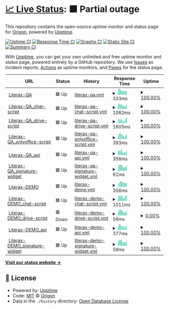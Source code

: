 # [📈 Live Status](https://origon-cloud.github.io/literax-status): <!--live status--> **🟧 Partial outage**

This repository contains the open-source uptime monitor and status page for [Origon](https://origon-cloud.github.io/literax-status), powered by [Upptime](https://github.com/upptime/upptime).

[![Uptime CI](https://github.com/origon-cloud/literax-status/workflows/Uptime%20CI/badge.svg)](https://github.com/origon-cloud/literax-status/actions?query=workflow%3A%22Uptime+CI%22)
[![Response Time CI](https://github.com/origon-cloud/literax-status/workflows/Response%20Time%20CI/badge.svg)](https://github.com/origon-cloud/literax-status/actions?query=workflow%3A%22Response+Time+CI%22)
[![Graphs CI](https://github.com/origon-cloud/literax-status/workflows/Graphs%20CI/badge.svg)](https://github.com/origon-cloud/literax-status/actions?query=workflow%3A%22Graphs+CI%22)
[![Static Site CI](https://github.com/origon-cloud/literax-status/workflows/Static%20Site%20CI/badge.svg)](https://github.com/origon-cloud/literax-status/actions?query=workflow%3A%22Static+Site+CI%22)
[![Summary CI](https://github.com/origon-cloud/literax-status/workflows/Summary%20CI/badge.svg)](https://github.com/origon-cloud/literax-status/actions?query=workflow%3A%22Summary+CI%22)

With [Upptime](https://upptime.js.org), you can get your own unlimited and free uptime monitor and status page, powered entirely by a GitHub repository. We use [Issues](https://github.com/origon-cloud/literax-status/issues) as incident reports, [Actions](https://github.com/origon-cloud/literax-status/actions) as uptime monitors, and [Pages](https://origon-cloud.github.io/literax-status) for the status page.

<!--start: status pages-->
<!-- This summary is generated by Upptime (https://github.com/upptime/upptime) -->
<!-- Do not edit this manually, your changes will be overwritten -->
<!-- prettier-ignore -->
| URL | Status | History | Response Time | Uptime |
| --- | ------ | ------- | ------------- | ------ |
| <img alt="" src="https://icons.duckduckgo.com/ip3/literaxqa.origon.cloud.ico" height="13"> [Literax-QA](https://literaxqa.origon.cloud/) | 🟩 Up | [literax-qa.yml](https://github.com/origon-cloud/literax-status/commits/HEAD/history/literax-qa.yml) | <details><summary><img alt="Response time graph" src="./graphs/literax-qa/response-time-week.png" height="20"> 333ms</summary><br><a href="https://origon-cloud.github.io/literax-status/history/literax-qa"><img alt="Response time 809" src="https://img.shields.io/endpoint?url=https%3A%2F%2Fraw.githubusercontent.com%2Forigon-cloud%2Fliterax-status%2FHEAD%2Fapi%2Fliterax-qa%2Fresponse-time.json"></a><br><a href="https://origon-cloud.github.io/literax-status/history/literax-qa"><img alt="24-hour response time 362" src="https://img.shields.io/endpoint?url=https%3A%2F%2Fraw.githubusercontent.com%2Forigon-cloud%2Fliterax-status%2FHEAD%2Fapi%2Fliterax-qa%2Fresponse-time-day.json"></a><br><a href="https://origon-cloud.github.io/literax-status/history/literax-qa"><img alt="7-day response time 333" src="https://img.shields.io/endpoint?url=https%3A%2F%2Fraw.githubusercontent.com%2Forigon-cloud%2Fliterax-status%2FHEAD%2Fapi%2Fliterax-qa%2Fresponse-time-week.json"></a><br><a href="https://origon-cloud.github.io/literax-status/history/literax-qa"><img alt="30-day response time 447" src="https://img.shields.io/endpoint?url=https%3A%2F%2Fraw.githubusercontent.com%2Forigon-cloud%2Fliterax-status%2FHEAD%2Fapi%2Fliterax-qa%2Fresponse-time-month.json"></a><br><a href="https://origon-cloud.github.io/literax-status/history/literax-qa"><img alt="1-year response time 809" src="https://img.shields.io/endpoint?url=https%3A%2F%2Fraw.githubusercontent.com%2Forigon-cloud%2Fliterax-status%2FHEAD%2Fapi%2Fliterax-qa%2Fresponse-time-year.json"></a></details> | <details><summary><a href="https://origon-cloud.github.io/literax-status/history/literax-qa">100.00%</a></summary><a href="https://origon-cloud.github.io/literax-status/history/literax-qa"><img alt="All-time uptime 99.69%" src="https://img.shields.io/endpoint?url=https%3A%2F%2Fraw.githubusercontent.com%2Forigon-cloud%2Fliterax-status%2FHEAD%2Fapi%2Fliterax-qa%2Fuptime.json"></a><br><a href="https://origon-cloud.github.io/literax-status/history/literax-qa"><img alt="24-hour uptime 100.00%" src="https://img.shields.io/endpoint?url=https%3A%2F%2Fraw.githubusercontent.com%2Forigon-cloud%2Fliterax-status%2FHEAD%2Fapi%2Fliterax-qa%2Fuptime-day.json"></a><br><a href="https://origon-cloud.github.io/literax-status/history/literax-qa"><img alt="7-day uptime 100.00%" src="https://img.shields.io/endpoint?url=https%3A%2F%2Fraw.githubusercontent.com%2Forigon-cloud%2Fliterax-status%2FHEAD%2Fapi%2Fliterax-qa%2Fuptime-week.json"></a><br><a href="https://origon-cloud.github.io/literax-status/history/literax-qa"><img alt="30-day uptime 99.91%" src="https://img.shields.io/endpoint?url=https%3A%2F%2Fraw.githubusercontent.com%2Forigon-cloud%2Fliterax-status%2FHEAD%2Fapi%2Fliterax-qa%2Fuptime-month.json"></a><br><a href="https://origon-cloud.github.io/literax-status/history/literax-qa"><img alt="1-year uptime 99.69%" src="https://img.shields.io/endpoint?url=https%3A%2F%2Fraw.githubusercontent.com%2Forigon-cloud%2Fliterax-status%2FHEAD%2Fapi%2Fliterax-qa%2Fuptime-year.json"></a></details>
| <img alt="" src="https://icons.duckduckgo.com/ip3/front.literaxqa.origon.app.ico" height="13"> [Literax-QA_chat-script](https://front.literaxqa.origon.app/chat_element/lit-chat.min.js) | 🟩 Up | [literax-qa-chat-script.yml](https://github.com/origon-cloud/literax-status/commits/HEAD/history/literax-qa-chat-script.yml) | <details><summary><img alt="Response time graph" src="./graphs/literax-qa-chat-script/response-time-week.png" height="20"> 1082ms</summary><br><a href="https://origon-cloud.github.io/literax-status/history/literax-qa-chat-script"><img alt="Response time 1725" src="https://img.shields.io/endpoint?url=https%3A%2F%2Fraw.githubusercontent.com%2Forigon-cloud%2Fliterax-status%2FHEAD%2Fapi%2Fliterax-qa-chat-script%2Fresponse-time.json"></a><br><a href="https://origon-cloud.github.io/literax-status/history/literax-qa-chat-script"><img alt="24-hour response time 977" src="https://img.shields.io/endpoint?url=https%3A%2F%2Fraw.githubusercontent.com%2Forigon-cloud%2Fliterax-status%2FHEAD%2Fapi%2Fliterax-qa-chat-script%2Fresponse-time-day.json"></a><br><a href="https://origon-cloud.github.io/literax-status/history/literax-qa-chat-script"><img alt="7-day response time 1082" src="https://img.shields.io/endpoint?url=https%3A%2F%2Fraw.githubusercontent.com%2Forigon-cloud%2Fliterax-status%2FHEAD%2Fapi%2Fliterax-qa-chat-script%2Fresponse-time-week.json"></a><br><a href="https://origon-cloud.github.io/literax-status/history/literax-qa-chat-script"><img alt="30-day response time 1406" src="https://img.shields.io/endpoint?url=https%3A%2F%2Fraw.githubusercontent.com%2Forigon-cloud%2Fliterax-status%2FHEAD%2Fapi%2Fliterax-qa-chat-script%2Fresponse-time-month.json"></a><br><a href="https://origon-cloud.github.io/literax-status/history/literax-qa-chat-script"><img alt="1-year response time 1725" src="https://img.shields.io/endpoint?url=https%3A%2F%2Fraw.githubusercontent.com%2Forigon-cloud%2Fliterax-status%2FHEAD%2Fapi%2Fliterax-qa-chat-script%2Fresponse-time-year.json"></a></details> | <details><summary><a href="https://origon-cloud.github.io/literax-status/history/literax-qa-chat-script">100.00%</a></summary><a href="https://origon-cloud.github.io/literax-status/history/literax-qa-chat-script"><img alt="All-time uptime 99.71%" src="https://img.shields.io/endpoint?url=https%3A%2F%2Fraw.githubusercontent.com%2Forigon-cloud%2Fliterax-status%2FHEAD%2Fapi%2Fliterax-qa-chat-script%2Fuptime.json"></a><br><a href="https://origon-cloud.github.io/literax-status/history/literax-qa-chat-script"><img alt="24-hour uptime 100.00%" src="https://img.shields.io/endpoint?url=https%3A%2F%2Fraw.githubusercontent.com%2Forigon-cloud%2Fliterax-status%2FHEAD%2Fapi%2Fliterax-qa-chat-script%2Fuptime-day.json"></a><br><a href="https://origon-cloud.github.io/literax-status/history/literax-qa-chat-script"><img alt="7-day uptime 100.00%" src="https://img.shields.io/endpoint?url=https%3A%2F%2Fraw.githubusercontent.com%2Forigon-cloud%2Fliterax-status%2FHEAD%2Fapi%2Fliterax-qa-chat-script%2Fuptime-week.json"></a><br><a href="https://origon-cloud.github.io/literax-status/history/literax-qa-chat-script"><img alt="30-day uptime 99.94%" src="https://img.shields.io/endpoint?url=https%3A%2F%2Fraw.githubusercontent.com%2Forigon-cloud%2Fliterax-status%2FHEAD%2Fapi%2Fliterax-qa-chat-script%2Fuptime-month.json"></a><br><a href="https://origon-cloud.github.io/literax-status/history/literax-qa-chat-script"><img alt="1-year uptime 99.71%" src="https://img.shields.io/endpoint?url=https%3A%2F%2Fraw.githubusercontent.com%2Forigon-cloud%2Fliterax-status%2FHEAD%2Fapi%2Fliterax-qa-chat-script%2Fuptime-year.json"></a></details>
| <img alt="" src="https://icons.duckduckgo.com/ip3/front.literaxqa.origon.app.ico" height="13"> [Literax-QA_drive-script](https://front.literaxqa.origon.app/widget/lit-drive.min.js) | 🟩 Up | [literax-qa-drive-script.yml](https://github.com/origon-cloud/literax-status/commits/HEAD/history/literax-qa-drive-script.yml) | <details><summary><img alt="Response time graph" src="./graphs/literax-qa-drive-script/response-time-week.png" height="20"> 1605ms</summary><br><a href="https://origon-cloud.github.io/literax-status/history/literax-qa-drive-script"><img alt="Response time 2259" src="https://img.shields.io/endpoint?url=https%3A%2F%2Fraw.githubusercontent.com%2Forigon-cloud%2Fliterax-status%2FHEAD%2Fapi%2Fliterax-qa-drive-script%2Fresponse-time.json"></a><br><a href="https://origon-cloud.github.io/literax-status/history/literax-qa-drive-script"><img alt="24-hour response time 1550" src="https://img.shields.io/endpoint?url=https%3A%2F%2Fraw.githubusercontent.com%2Forigon-cloud%2Fliterax-status%2FHEAD%2Fapi%2Fliterax-qa-drive-script%2Fresponse-time-day.json"></a><br><a href="https://origon-cloud.github.io/literax-status/history/literax-qa-drive-script"><img alt="7-day response time 1605" src="https://img.shields.io/endpoint?url=https%3A%2F%2Fraw.githubusercontent.com%2Forigon-cloud%2Fliterax-status%2FHEAD%2Fapi%2Fliterax-qa-drive-script%2Fresponse-time-week.json"></a><br><a href="https://origon-cloud.github.io/literax-status/history/literax-qa-drive-script"><img alt="30-day response time 2001" src="https://img.shields.io/endpoint?url=https%3A%2F%2Fraw.githubusercontent.com%2Forigon-cloud%2Fliterax-status%2FHEAD%2Fapi%2Fliterax-qa-drive-script%2Fresponse-time-month.json"></a><br><a href="https://origon-cloud.github.io/literax-status/history/literax-qa-drive-script"><img alt="1-year response time 2259" src="https://img.shields.io/endpoint?url=https%3A%2F%2Fraw.githubusercontent.com%2Forigon-cloud%2Fliterax-status%2FHEAD%2Fapi%2Fliterax-qa-drive-script%2Fresponse-time-year.json"></a></details> | <details><summary><a href="https://origon-cloud.github.io/literax-status/history/literax-qa-drive-script">100.00%</a></summary><a href="https://origon-cloud.github.io/literax-status/history/literax-qa-drive-script"><img alt="All-time uptime 99.72%" src="https://img.shields.io/endpoint?url=https%3A%2F%2Fraw.githubusercontent.com%2Forigon-cloud%2Fliterax-status%2FHEAD%2Fapi%2Fliterax-qa-drive-script%2Fuptime.json"></a><br><a href="https://origon-cloud.github.io/literax-status/history/literax-qa-drive-script"><img alt="24-hour uptime 100.00%" src="https://img.shields.io/endpoint?url=https%3A%2F%2Fraw.githubusercontent.com%2Forigon-cloud%2Fliterax-status%2FHEAD%2Fapi%2Fliterax-qa-drive-script%2Fuptime-day.json"></a><br><a href="https://origon-cloud.github.io/literax-status/history/literax-qa-drive-script"><img alt="7-day uptime 100.00%" src="https://img.shields.io/endpoint?url=https%3A%2F%2Fraw.githubusercontent.com%2Forigon-cloud%2Fliterax-status%2FHEAD%2Fapi%2Fliterax-qa-drive-script%2Fuptime-week.json"></a><br><a href="https://origon-cloud.github.io/literax-status/history/literax-qa-drive-script"><img alt="30-day uptime 99.94%" src="https://img.shields.io/endpoint?url=https%3A%2F%2Fraw.githubusercontent.com%2Forigon-cloud%2Fliterax-status%2FHEAD%2Fapi%2Fliterax-qa-drive-script%2Fuptime-month.json"></a><br><a href="https://origon-cloud.github.io/literax-status/history/literax-qa-drive-script"><img alt="1-year uptime 99.72%" src="https://img.shields.io/endpoint?url=https%3A%2F%2Fraw.githubusercontent.com%2Forigon-cloud%2Fliterax-status%2FHEAD%2Fapi%2Fliterax-qa-drive-script%2Fuptime-year.json"></a></details>
| <img alt="" src="https://icons.duckduckgo.com/ip3/texteditor.literaxqa.origon.app.ico" height="13"> [Literax-QA_onlyoffice-script](https://texteditor.literaxqa.origon.app/web/js/webcomponent.onlyoffice.min.js) | 🟩 Up | [literax-qa-onlyoffice-script.yml](https://github.com/origon-cloud/literax-status/commits/HEAD/history/literax-qa-onlyoffice-script.yml) | <details><summary><img alt="Response time graph" src="./graphs/literax-qa-onlyoffice-script/response-time-week.png" height="20"> 393ms</summary><br><a href="https://origon-cloud.github.io/literax-status/history/literax-qa-onlyoffice-script"><img alt="Response time 815" src="https://img.shields.io/endpoint?url=https%3A%2F%2Fraw.githubusercontent.com%2Forigon-cloud%2Fliterax-status%2FHEAD%2Fapi%2Fliterax-qa-onlyoffice-script%2Fresponse-time.json"></a><br><a href="https://origon-cloud.github.io/literax-status/history/literax-qa-onlyoffice-script"><img alt="24-hour response time 391" src="https://img.shields.io/endpoint?url=https%3A%2F%2Fraw.githubusercontent.com%2Forigon-cloud%2Fliterax-status%2FHEAD%2Fapi%2Fliterax-qa-onlyoffice-script%2Fresponse-time-day.json"></a><br><a href="https://origon-cloud.github.io/literax-status/history/literax-qa-onlyoffice-script"><img alt="7-day response time 393" src="https://img.shields.io/endpoint?url=https%3A%2F%2Fraw.githubusercontent.com%2Forigon-cloud%2Fliterax-status%2FHEAD%2Fapi%2Fliterax-qa-onlyoffice-script%2Fresponse-time-week.json"></a><br><a href="https://origon-cloud.github.io/literax-status/history/literax-qa-onlyoffice-script"><img alt="30-day response time 419" src="https://img.shields.io/endpoint?url=https%3A%2F%2Fraw.githubusercontent.com%2Forigon-cloud%2Fliterax-status%2FHEAD%2Fapi%2Fliterax-qa-onlyoffice-script%2Fresponse-time-month.json"></a><br><a href="https://origon-cloud.github.io/literax-status/history/literax-qa-onlyoffice-script"><img alt="1-year response time 815" src="https://img.shields.io/endpoint?url=https%3A%2F%2Fraw.githubusercontent.com%2Forigon-cloud%2Fliterax-status%2FHEAD%2Fapi%2Fliterax-qa-onlyoffice-script%2Fresponse-time-year.json"></a></details> | <details><summary><a href="https://origon-cloud.github.io/literax-status/history/literax-qa-onlyoffice-script">100.00%</a></summary><a href="https://origon-cloud.github.io/literax-status/history/literax-qa-onlyoffice-script"><img alt="All-time uptime 99.76%" src="https://img.shields.io/endpoint?url=https%3A%2F%2Fraw.githubusercontent.com%2Forigon-cloud%2Fliterax-status%2FHEAD%2Fapi%2Fliterax-qa-onlyoffice-script%2Fuptime.json"></a><br><a href="https://origon-cloud.github.io/literax-status/history/literax-qa-onlyoffice-script"><img alt="24-hour uptime 100.00%" src="https://img.shields.io/endpoint?url=https%3A%2F%2Fraw.githubusercontent.com%2Forigon-cloud%2Fliterax-status%2FHEAD%2Fapi%2Fliterax-qa-onlyoffice-script%2Fuptime-day.json"></a><br><a href="https://origon-cloud.github.io/literax-status/history/literax-qa-onlyoffice-script"><img alt="7-day uptime 100.00%" src="https://img.shields.io/endpoint?url=https%3A%2F%2Fraw.githubusercontent.com%2Forigon-cloud%2Fliterax-status%2FHEAD%2Fapi%2Fliterax-qa-onlyoffice-script%2Fuptime-week.json"></a><br><a href="https://origon-cloud.github.io/literax-status/history/literax-qa-onlyoffice-script"><img alt="30-day uptime 100.00%" src="https://img.shields.io/endpoint?url=https%3A%2F%2Fraw.githubusercontent.com%2Forigon-cloud%2Fliterax-status%2FHEAD%2Fapi%2Fliterax-qa-onlyoffice-script%2Fuptime-month.json"></a><br><a href="https://origon-cloud.github.io/literax-status/history/literax-qa-onlyoffice-script"><img alt="1-year uptime 99.76%" src="https://img.shields.io/endpoint?url=https%3A%2F%2Fraw.githubusercontent.com%2Forigon-cloud%2Fliterax-status%2FHEAD%2Fapi%2Fliterax-qa-onlyoffice-script%2Fuptime-year.json"></a></details>
| <img alt="" src="https://icons.duckduckgo.com/ip3/api.literaxqa.origon.app.ico" height="13"> [Literax-QA_api](https://api.literaxqa.origon.app/api/v2/users) | 🟩 Up | [literax-qa-api.yml](https://github.com/origon-cloud/literax-status/commits/HEAD/history/literax-qa-api.yml) | <details><summary><img alt="Response time graph" src="./graphs/literax-qa-api/response-time-week.png" height="20"> 358ms</summary><br><a href="https://origon-cloud.github.io/literax-status/history/literax-qa-api"><img alt="Response time 834" src="https://img.shields.io/endpoint?url=https%3A%2F%2Fraw.githubusercontent.com%2Forigon-cloud%2Fliterax-status%2FHEAD%2Fapi%2Fliterax-qa-api%2Fresponse-time.json"></a><br><a href="https://origon-cloud.github.io/literax-status/history/literax-qa-api"><img alt="24-hour response time 414" src="https://img.shields.io/endpoint?url=https%3A%2F%2Fraw.githubusercontent.com%2Forigon-cloud%2Fliterax-status%2FHEAD%2Fapi%2Fliterax-qa-api%2Fresponse-time-day.json"></a><br><a href="https://origon-cloud.github.io/literax-status/history/literax-qa-api"><img alt="7-day response time 358" src="https://img.shields.io/endpoint?url=https%3A%2F%2Fraw.githubusercontent.com%2Forigon-cloud%2Fliterax-status%2FHEAD%2Fapi%2Fliterax-qa-api%2Fresponse-time-week.json"></a><br><a href="https://origon-cloud.github.io/literax-status/history/literax-qa-api"><img alt="30-day response time 496" src="https://img.shields.io/endpoint?url=https%3A%2F%2Fraw.githubusercontent.com%2Forigon-cloud%2Fliterax-status%2FHEAD%2Fapi%2Fliterax-qa-api%2Fresponse-time-month.json"></a><br><a href="https://origon-cloud.github.io/literax-status/history/literax-qa-api"><img alt="1-year response time 834" src="https://img.shields.io/endpoint?url=https%3A%2F%2Fraw.githubusercontent.com%2Forigon-cloud%2Fliterax-status%2FHEAD%2Fapi%2Fliterax-qa-api%2Fresponse-time-year.json"></a></details> | <details><summary><a href="https://origon-cloud.github.io/literax-status/history/literax-qa-api">100.00%</a></summary><a href="https://origon-cloud.github.io/literax-status/history/literax-qa-api"><img alt="All-time uptime 99.76%" src="https://img.shields.io/endpoint?url=https%3A%2F%2Fraw.githubusercontent.com%2Forigon-cloud%2Fliterax-status%2FHEAD%2Fapi%2Fliterax-qa-api%2Fuptime.json"></a><br><a href="https://origon-cloud.github.io/literax-status/history/literax-qa-api"><img alt="24-hour uptime 100.00%" src="https://img.shields.io/endpoint?url=https%3A%2F%2Fraw.githubusercontent.com%2Forigon-cloud%2Fliterax-status%2FHEAD%2Fapi%2Fliterax-qa-api%2Fuptime-day.json"></a><br><a href="https://origon-cloud.github.io/literax-status/history/literax-qa-api"><img alt="7-day uptime 100.00%" src="https://img.shields.io/endpoint?url=https%3A%2F%2Fraw.githubusercontent.com%2Forigon-cloud%2Fliterax-status%2FHEAD%2Fapi%2Fliterax-qa-api%2Fuptime-week.json"></a><br><a href="https://origon-cloud.github.io/literax-status/history/literax-qa-api"><img alt="30-day uptime 100.00%" src="https://img.shields.io/endpoint?url=https%3A%2F%2Fraw.githubusercontent.com%2Forigon-cloud%2Fliterax-status%2FHEAD%2Fapi%2Fliterax-qa-api%2Fuptime-month.json"></a><br><a href="https://origon-cloud.github.io/literax-status/history/literax-qa-api"><img alt="1-year uptime 99.76%" src="https://img.shields.io/endpoint?url=https%3A%2F%2Fraw.githubusercontent.com%2Forigon-cloud%2Fliterax-status%2FHEAD%2Fapi%2Fliterax-qa-api%2Fuptime-year.json"></a></details>
| <img alt="" src="https://icons.duckduckgo.com/ip3/front.literaxqa.origon.app.ico" height="13"> [Literax-QA_signature-widget](https://front.literaxqa.origon.app/widgets/) | 🟩 Up | [literax-qa-signature-widget.yml](https://github.com/origon-cloud/literax-status/commits/HEAD/history/literax-qa-signature-widget.yml) | <details><summary><img alt="Response time graph" src="./graphs/literax-qa-signature-widget/response-time-week.png" height="20"> 61ms</summary><br><a href="https://origon-cloud.github.io/literax-status/history/literax-qa-signature-widget"><img alt="Response time 850" src="https://img.shields.io/endpoint?url=https%3A%2F%2Fraw.githubusercontent.com%2Forigon-cloud%2Fliterax-status%2FHEAD%2Fapi%2Fliterax-qa-signature-widget%2Fresponse-time.json"></a><br><a href="https://origon-cloud.github.io/literax-status/history/literax-qa-signature-widget"><img alt="24-hour response time 67" src="https://img.shields.io/endpoint?url=https%3A%2F%2Fraw.githubusercontent.com%2Forigon-cloud%2Fliterax-status%2FHEAD%2Fapi%2Fliterax-qa-signature-widget%2Fresponse-time-day.json"></a><br><a href="https://origon-cloud.github.io/literax-status/history/literax-qa-signature-widget"><img alt="7-day response time 61" src="https://img.shields.io/endpoint?url=https%3A%2F%2Fraw.githubusercontent.com%2Forigon-cloud%2Fliterax-status%2FHEAD%2Fapi%2Fliterax-qa-signature-widget%2Fresponse-time-week.json"></a><br><a href="https://origon-cloud.github.io/literax-status/history/literax-qa-signature-widget"><img alt="30-day response time 97" src="https://img.shields.io/endpoint?url=https%3A%2F%2Fraw.githubusercontent.com%2Forigon-cloud%2Fliterax-status%2FHEAD%2Fapi%2Fliterax-qa-signature-widget%2Fresponse-time-month.json"></a><br><a href="https://origon-cloud.github.io/literax-status/history/literax-qa-signature-widget"><img alt="1-year response time 850" src="https://img.shields.io/endpoint?url=https%3A%2F%2Fraw.githubusercontent.com%2Forigon-cloud%2Fliterax-status%2FHEAD%2Fapi%2Fliterax-qa-signature-widget%2Fresponse-time-year.json"></a></details> | <details><summary><a href="https://origon-cloud.github.io/literax-status/history/literax-qa-signature-widget">100.00%</a></summary><a href="https://origon-cloud.github.io/literax-status/history/literax-qa-signature-widget"><img alt="All-time uptime 99.80%" src="https://img.shields.io/endpoint?url=https%3A%2F%2Fraw.githubusercontent.com%2Forigon-cloud%2Fliterax-status%2FHEAD%2Fapi%2Fliterax-qa-signature-widget%2Fuptime.json"></a><br><a href="https://origon-cloud.github.io/literax-status/history/literax-qa-signature-widget"><img alt="24-hour uptime 100.00%" src="https://img.shields.io/endpoint?url=https%3A%2F%2Fraw.githubusercontent.com%2Forigon-cloud%2Fliterax-status%2FHEAD%2Fapi%2Fliterax-qa-signature-widget%2Fuptime-day.json"></a><br><a href="https://origon-cloud.github.io/literax-status/history/literax-qa-signature-widget"><img alt="7-day uptime 100.00%" src="https://img.shields.io/endpoint?url=https%3A%2F%2Fraw.githubusercontent.com%2Forigon-cloud%2Fliterax-status%2FHEAD%2Fapi%2Fliterax-qa-signature-widget%2Fuptime-week.json"></a><br><a href="https://origon-cloud.github.io/literax-status/history/literax-qa-signature-widget"><img alt="30-day uptime 100.00%" src="https://img.shields.io/endpoint?url=https%3A%2F%2Fraw.githubusercontent.com%2Forigon-cloud%2Fliterax-status%2FHEAD%2Fapi%2Fliterax-qa-signature-widget%2Fuptime-month.json"></a><br><a href="https://origon-cloud.github.io/literax-status/history/literax-qa-signature-widget"><img alt="1-year uptime 99.80%" src="https://img.shields.io/endpoint?url=https%3A%2F%2Fraw.githubusercontent.com%2Forigon-cloud%2Fliterax-status%2FHEAD%2Fapi%2Fliterax-qa-signature-widget%2Fuptime-year.json"></a></details>
| <img alt="" src="https://icons.duckduckgo.com/ip3/literaxdemo.origon.cloud.ico" height="13"> [Literax-DEMO](https://literaxdemo.origon.cloud/) | 🟩 Up | [literax-demo.yml](https://github.com/origon-cloud/literax-status/commits/HEAD/history/literax-demo.yml) | <details><summary><img alt="Response time graph" src="./graphs/literax-demo/response-time-week.png" height="20"> 356ms</summary><br><a href="https://origon-cloud.github.io/literax-status/history/literax-demo"><img alt="Response time 645" src="https://img.shields.io/endpoint?url=https%3A%2F%2Fraw.githubusercontent.com%2Forigon-cloud%2Fliterax-status%2FHEAD%2Fapi%2Fliterax-demo%2Fresponse-time.json"></a><br><a href="https://origon-cloud.github.io/literax-status/history/literax-demo"><img alt="24-hour response time 427" src="https://img.shields.io/endpoint?url=https%3A%2F%2Fraw.githubusercontent.com%2Forigon-cloud%2Fliterax-status%2FHEAD%2Fapi%2Fliterax-demo%2Fresponse-time-day.json"></a><br><a href="https://origon-cloud.github.io/literax-status/history/literax-demo"><img alt="7-day response time 356" src="https://img.shields.io/endpoint?url=https%3A%2F%2Fraw.githubusercontent.com%2Forigon-cloud%2Fliterax-status%2FHEAD%2Fapi%2Fliterax-demo%2Fresponse-time-week.json"></a><br><a href="https://origon-cloud.github.io/literax-status/history/literax-demo"><img alt="30-day response time 743" src="https://img.shields.io/endpoint?url=https%3A%2F%2Fraw.githubusercontent.com%2Forigon-cloud%2Fliterax-status%2FHEAD%2Fapi%2Fliterax-demo%2Fresponse-time-month.json"></a><br><a href="https://origon-cloud.github.io/literax-status/history/literax-demo"><img alt="1-year response time 645" src="https://img.shields.io/endpoint?url=https%3A%2F%2Fraw.githubusercontent.com%2Forigon-cloud%2Fliterax-status%2FHEAD%2Fapi%2Fliterax-demo%2Fresponse-time-year.json"></a></details> | <details><summary><a href="https://origon-cloud.github.io/literax-status/history/literax-demo">100.00%</a></summary><a href="https://origon-cloud.github.io/literax-status/history/literax-demo"><img alt="All-time uptime 100.00%" src="https://img.shields.io/endpoint?url=https%3A%2F%2Fraw.githubusercontent.com%2Forigon-cloud%2Fliterax-status%2FHEAD%2Fapi%2Fliterax-demo%2Fuptime.json"></a><br><a href="https://origon-cloud.github.io/literax-status/history/literax-demo"><img alt="24-hour uptime 100.00%" src="https://img.shields.io/endpoint?url=https%3A%2F%2Fraw.githubusercontent.com%2Forigon-cloud%2Fliterax-status%2FHEAD%2Fapi%2Fliterax-demo%2Fuptime-day.json"></a><br><a href="https://origon-cloud.github.io/literax-status/history/literax-demo"><img alt="7-day uptime 100.00%" src="https://img.shields.io/endpoint?url=https%3A%2F%2Fraw.githubusercontent.com%2Forigon-cloud%2Fliterax-status%2FHEAD%2Fapi%2Fliterax-demo%2Fuptime-week.json"></a><br><a href="https://origon-cloud.github.io/literax-status/history/literax-demo"><img alt="30-day uptime 100.00%" src="https://img.shields.io/endpoint?url=https%3A%2F%2Fraw.githubusercontent.com%2Forigon-cloud%2Fliterax-status%2FHEAD%2Fapi%2Fliterax-demo%2Fuptime-month.json"></a><br><a href="https://origon-cloud.github.io/literax-status/history/literax-demo"><img alt="1-year uptime 100.00%" src="https://img.shields.io/endpoint?url=https%3A%2F%2Fraw.githubusercontent.com%2Forigon-cloud%2Fliterax-status%2FHEAD%2Fapi%2Fliterax-demo%2Fuptime-year.json"></a></details>
| <img alt="" src="https://icons.duckduckgo.com/ip3/front.literaxdemo.origon.app.ico" height="13"> [Literax-DEMO_chat-script](https://front.literaxdemo.origon.app/chat_element/lit-chat.min.js) | 🟩 Up | [literax-demo-chat-script.yml](https://github.com/origon-cloud/literax-status/commits/HEAD/history/literax-demo-chat-script.yml) | <details><summary><img alt="Response time graph" src="./graphs/literax-demo-chat-script/response-time-week.png" height="20"> 1011ms</summary><br><a href="https://origon-cloud.github.io/literax-status/history/literax-demo-chat-script"><img alt="Response time 1389" src="https://img.shields.io/endpoint?url=https%3A%2F%2Fraw.githubusercontent.com%2Forigon-cloud%2Fliterax-status%2FHEAD%2Fapi%2Fliterax-demo-chat-script%2Fresponse-time.json"></a><br><a href="https://origon-cloud.github.io/literax-status/history/literax-demo-chat-script"><img alt="24-hour response time 1035" src="https://img.shields.io/endpoint?url=https%3A%2F%2Fraw.githubusercontent.com%2Forigon-cloud%2Fliterax-status%2FHEAD%2Fapi%2Fliterax-demo-chat-script%2Fresponse-time-day.json"></a><br><a href="https://origon-cloud.github.io/literax-status/history/literax-demo-chat-script"><img alt="7-day response time 1011" src="https://img.shields.io/endpoint?url=https%3A%2F%2Fraw.githubusercontent.com%2Forigon-cloud%2Fliterax-status%2FHEAD%2Fapi%2Fliterax-demo-chat-script%2Fresponse-time-week.json"></a><br><a href="https://origon-cloud.github.io/literax-status/history/literax-demo-chat-script"><img alt="30-day response time 1443" src="https://img.shields.io/endpoint?url=https%3A%2F%2Fraw.githubusercontent.com%2Forigon-cloud%2Fliterax-status%2FHEAD%2Fapi%2Fliterax-demo-chat-script%2Fresponse-time-month.json"></a><br><a href="https://origon-cloud.github.io/literax-status/history/literax-demo-chat-script"><img alt="1-year response time 1389" src="https://img.shields.io/endpoint?url=https%3A%2F%2Fraw.githubusercontent.com%2Forigon-cloud%2Fliterax-status%2FHEAD%2Fapi%2Fliterax-demo-chat-script%2Fresponse-time-year.json"></a></details> | <details><summary><a href="https://origon-cloud.github.io/literax-status/history/literax-demo-chat-script">100.00%</a></summary><a href="https://origon-cloud.github.io/literax-status/history/literax-demo-chat-script"><img alt="All-time uptime 99.84%" src="https://img.shields.io/endpoint?url=https%3A%2F%2Fraw.githubusercontent.com%2Forigon-cloud%2Fliterax-status%2FHEAD%2Fapi%2Fliterax-demo-chat-script%2Fuptime.json"></a><br><a href="https://origon-cloud.github.io/literax-status/history/literax-demo-chat-script"><img alt="24-hour uptime 100.00%" src="https://img.shields.io/endpoint?url=https%3A%2F%2Fraw.githubusercontent.com%2Forigon-cloud%2Fliterax-status%2FHEAD%2Fapi%2Fliterax-demo-chat-script%2Fuptime-day.json"></a><br><a href="https://origon-cloud.github.io/literax-status/history/literax-demo-chat-script"><img alt="7-day uptime 100.00%" src="https://img.shields.io/endpoint?url=https%3A%2F%2Fraw.githubusercontent.com%2Forigon-cloud%2Fliterax-status%2FHEAD%2Fapi%2Fliterax-demo-chat-script%2Fuptime-week.json"></a><br><a href="https://origon-cloud.github.io/literax-status/history/literax-demo-chat-script"><img alt="30-day uptime 100.00%" src="https://img.shields.io/endpoint?url=https%3A%2F%2Fraw.githubusercontent.com%2Forigon-cloud%2Fliterax-status%2FHEAD%2Fapi%2Fliterax-demo-chat-script%2Fuptime-month.json"></a><br><a href="https://origon-cloud.github.io/literax-status/history/literax-demo-chat-script"><img alt="1-year uptime 99.84%" src="https://img.shields.io/endpoint?url=https%3A%2F%2Fraw.githubusercontent.com%2Forigon-cloud%2Fliterax-status%2FHEAD%2Fapi%2Fliterax-demo-chat-script%2Fuptime-year.json"></a></details>
| <img alt="" src="https://icons.duckduckgo.com/ip3/front.literaxdemo.origon.app.ico" height="13"> [Literax-DEMO_drive-script](https://front.literaxdemo.origon.app/widget/lit-drive.min.js) | 🟥 Down | [literax-demo-drive-script.yml](https://github.com/origon-cloud/literax-status/commits/HEAD/history/literax-demo-drive-script.yml) | <details><summary><img alt="Response time graph" src="./graphs/literax-demo-drive-script/response-time-week.png" height="20"> 56ms</summary><br><a href="https://origon-cloud.github.io/literax-status/history/literax-demo-drive-script"><img alt="Response time 75" src="https://img.shields.io/endpoint?url=https%3A%2F%2Fraw.githubusercontent.com%2Forigon-cloud%2Fliterax-status%2FHEAD%2Fapi%2Fliterax-demo-drive-script%2Fresponse-time.json"></a><br><a href="https://origon-cloud.github.io/literax-status/history/literax-demo-drive-script"><img alt="24-hour response time 60" src="https://img.shields.io/endpoint?url=https%3A%2F%2Fraw.githubusercontent.com%2Forigon-cloud%2Fliterax-status%2FHEAD%2Fapi%2Fliterax-demo-drive-script%2Fresponse-time-day.json"></a><br><a href="https://origon-cloud.github.io/literax-status/history/literax-demo-drive-script"><img alt="7-day response time 56" src="https://img.shields.io/endpoint?url=https%3A%2F%2Fraw.githubusercontent.com%2Forigon-cloud%2Fliterax-status%2FHEAD%2Fapi%2Fliterax-demo-drive-script%2Fresponse-time-week.json"></a><br><a href="https://origon-cloud.github.io/literax-status/history/literax-demo-drive-script"><img alt="30-day response time 76" src="https://img.shields.io/endpoint?url=https%3A%2F%2Fraw.githubusercontent.com%2Forigon-cloud%2Fliterax-status%2FHEAD%2Fapi%2Fliterax-demo-drive-script%2Fresponse-time-month.json"></a><br><a href="https://origon-cloud.github.io/literax-status/history/literax-demo-drive-script"><img alt="1-year response time 75" src="https://img.shields.io/endpoint?url=https%3A%2F%2Fraw.githubusercontent.com%2Forigon-cloud%2Fliterax-status%2FHEAD%2Fapi%2Fliterax-demo-drive-script%2Fresponse-time-year.json"></a></details> | <details><summary><a href="https://origon-cloud.github.io/literax-status/history/literax-demo-drive-script">0.00%</a></summary><a href="https://origon-cloud.github.io/literax-status/history/literax-demo-drive-script"><img alt="All-time uptime 0.00%" src="https://img.shields.io/endpoint?url=https%3A%2F%2Fraw.githubusercontent.com%2Forigon-cloud%2Fliterax-status%2FHEAD%2Fapi%2Fliterax-demo-drive-script%2Fuptime.json"></a><br><a href="https://origon-cloud.github.io/literax-status/history/literax-demo-drive-script"><img alt="24-hour uptime 0.00%" src="https://img.shields.io/endpoint?url=https%3A%2F%2Fraw.githubusercontent.com%2Forigon-cloud%2Fliterax-status%2FHEAD%2Fapi%2Fliterax-demo-drive-script%2Fuptime-day.json"></a><br><a href="https://origon-cloud.github.io/literax-status/history/literax-demo-drive-script"><img alt="7-day uptime 0.00%" src="https://img.shields.io/endpoint?url=https%3A%2F%2Fraw.githubusercontent.com%2Forigon-cloud%2Fliterax-status%2FHEAD%2Fapi%2Fliterax-demo-drive-script%2Fuptime-week.json"></a><br><a href="https://origon-cloud.github.io/literax-status/history/literax-demo-drive-script"><img alt="30-day uptime 0.00%" src="https://img.shields.io/endpoint?url=https%3A%2F%2Fraw.githubusercontent.com%2Forigon-cloud%2Fliterax-status%2FHEAD%2Fapi%2Fliterax-demo-drive-script%2Fuptime-month.json"></a><br><a href="https://origon-cloud.github.io/literax-status/history/literax-demo-drive-script"><img alt="1-year uptime 0.00%" src="https://img.shields.io/endpoint?url=https%3A%2F%2Fraw.githubusercontent.com%2Forigon-cloud%2Fliterax-status%2FHEAD%2Fapi%2Fliterax-demo-drive-script%2Fuptime-year.json"></a></details>
| <img alt="" src="https://icons.duckduckgo.com/ip3/api.literaxdemo.origon.app.ico" height="13"> [Literax-DEMO_api](https://api.literaxdemo.origon.app/api/v2/users) | 🟩 Up | [literax-demo-api.yml](https://github.com/origon-cloud/literax-status/commits/HEAD/history/literax-demo-api.yml) | <details><summary><img alt="Response time graph" src="./graphs/literax-demo-api/response-time-week.png" height="20"> 377ms</summary><br><a href="https://origon-cloud.github.io/literax-status/history/literax-demo-api"><img alt="Response time 1701" src="https://img.shields.io/endpoint?url=https%3A%2F%2Fraw.githubusercontent.com%2Forigon-cloud%2Fliterax-status%2FHEAD%2Fapi%2Fliterax-demo-api%2Fresponse-time.json"></a><br><a href="https://origon-cloud.github.io/literax-status/history/literax-demo-api"><img alt="24-hour response time 387" src="https://img.shields.io/endpoint?url=https%3A%2F%2Fraw.githubusercontent.com%2Forigon-cloud%2Fliterax-status%2FHEAD%2Fapi%2Fliterax-demo-api%2Fresponse-time-day.json"></a><br><a href="https://origon-cloud.github.io/literax-status/history/literax-demo-api"><img alt="7-day response time 377" src="https://img.shields.io/endpoint?url=https%3A%2F%2Fraw.githubusercontent.com%2Forigon-cloud%2Fliterax-status%2FHEAD%2Fapi%2Fliterax-demo-api%2Fresponse-time-week.json"></a><br><a href="https://origon-cloud.github.io/literax-status/history/literax-demo-api"><img alt="30-day response time 538" src="https://img.shields.io/endpoint?url=https%3A%2F%2Fraw.githubusercontent.com%2Forigon-cloud%2Fliterax-status%2FHEAD%2Fapi%2Fliterax-demo-api%2Fresponse-time-month.json"></a><br><a href="https://origon-cloud.github.io/literax-status/history/literax-demo-api"><img alt="1-year response time 1701" src="https://img.shields.io/endpoint?url=https%3A%2F%2Fraw.githubusercontent.com%2Forigon-cloud%2Fliterax-status%2FHEAD%2Fapi%2Fliterax-demo-api%2Fresponse-time-year.json"></a></details> | <details><summary><a href="https://origon-cloud.github.io/literax-status/history/literax-demo-api">100.00%</a></summary><a href="https://origon-cloud.github.io/literax-status/history/literax-demo-api"><img alt="All-time uptime 98.58%" src="https://img.shields.io/endpoint?url=https%3A%2F%2Fraw.githubusercontent.com%2Forigon-cloud%2Fliterax-status%2FHEAD%2Fapi%2Fliterax-demo-api%2Fuptime.json"></a><br><a href="https://origon-cloud.github.io/literax-status/history/literax-demo-api"><img alt="24-hour uptime 100.00%" src="https://img.shields.io/endpoint?url=https%3A%2F%2Fraw.githubusercontent.com%2Forigon-cloud%2Fliterax-status%2FHEAD%2Fapi%2Fliterax-demo-api%2Fuptime-day.json"></a><br><a href="https://origon-cloud.github.io/literax-status/history/literax-demo-api"><img alt="7-day uptime 100.00%" src="https://img.shields.io/endpoint?url=https%3A%2F%2Fraw.githubusercontent.com%2Forigon-cloud%2Fliterax-status%2FHEAD%2Fapi%2Fliterax-demo-api%2Fuptime-week.json"></a><br><a href="https://origon-cloud.github.io/literax-status/history/literax-demo-api"><img alt="30-day uptime 98.65%" src="https://img.shields.io/endpoint?url=https%3A%2F%2Fraw.githubusercontent.com%2Forigon-cloud%2Fliterax-status%2FHEAD%2Fapi%2Fliterax-demo-api%2Fuptime-month.json"></a><br><a href="https://origon-cloud.github.io/literax-status/history/literax-demo-api"><img alt="1-year uptime 98.58%" src="https://img.shields.io/endpoint?url=https%3A%2F%2Fraw.githubusercontent.com%2Forigon-cloud%2Fliterax-status%2FHEAD%2Fapi%2Fliterax-demo-api%2Fuptime-year.json"></a></details>
| <img alt="" src="https://icons.duckduckgo.com/ip3/front.literaxdemo.origon.app.ico" height="13"> [Literax-DEMO_signature-widget](https://front.literaxdemo.origon.app/widgets/) | 🟩 Up | [literax-demo-signature-widget.yml](https://github.com/origon-cloud/literax-status/commits/HEAD/history/literax-demo-signature-widget.yml) | <details><summary><img alt="Response time graph" src="./graphs/literax-demo-signature-widget/response-time-week.png" height="20"> 59ms</summary><br><a href="https://origon-cloud.github.io/literax-status/history/literax-demo-signature-widget"><img alt="Response time 91" src="https://img.shields.io/endpoint?url=https%3A%2F%2Fraw.githubusercontent.com%2Forigon-cloud%2Fliterax-status%2FHEAD%2Fapi%2Fliterax-demo-signature-widget%2Fresponse-time.json"></a><br><a href="https://origon-cloud.github.io/literax-status/history/literax-demo-signature-widget"><img alt="24-hour response time 63" src="https://img.shields.io/endpoint?url=https%3A%2F%2Fraw.githubusercontent.com%2Forigon-cloud%2Fliterax-status%2FHEAD%2Fapi%2Fliterax-demo-signature-widget%2Fresponse-time-day.json"></a><br><a href="https://origon-cloud.github.io/literax-status/history/literax-demo-signature-widget"><img alt="7-day response time 59" src="https://img.shields.io/endpoint?url=https%3A%2F%2Fraw.githubusercontent.com%2Forigon-cloud%2Fliterax-status%2FHEAD%2Fapi%2Fliterax-demo-signature-widget%2Fresponse-time-week.json"></a><br><a href="https://origon-cloud.github.io/literax-status/history/literax-demo-signature-widget"><img alt="30-day response time 80" src="https://img.shields.io/endpoint?url=https%3A%2F%2Fraw.githubusercontent.com%2Forigon-cloud%2Fliterax-status%2FHEAD%2Fapi%2Fliterax-demo-signature-widget%2Fresponse-time-month.json"></a><br><a href="https://origon-cloud.github.io/literax-status/history/literax-demo-signature-widget"><img alt="1-year response time 91" src="https://img.shields.io/endpoint?url=https%3A%2F%2Fraw.githubusercontent.com%2Forigon-cloud%2Fliterax-status%2FHEAD%2Fapi%2Fliterax-demo-signature-widget%2Fresponse-time-year.json"></a></details> | <details><summary><a href="https://origon-cloud.github.io/literax-status/history/literax-demo-signature-widget">100.00%</a></summary><a href="https://origon-cloud.github.io/literax-status/history/literax-demo-signature-widget"><img alt="All-time uptime 99.80%" src="https://img.shields.io/endpoint?url=https%3A%2F%2Fraw.githubusercontent.com%2Forigon-cloud%2Fliterax-status%2FHEAD%2Fapi%2Fliterax-demo-signature-widget%2Fuptime.json"></a><br><a href="https://origon-cloud.github.io/literax-status/history/literax-demo-signature-widget"><img alt="24-hour uptime 100.00%" src="https://img.shields.io/endpoint?url=https%3A%2F%2Fraw.githubusercontent.com%2Forigon-cloud%2Fliterax-status%2FHEAD%2Fapi%2Fliterax-demo-signature-widget%2Fuptime-day.json"></a><br><a href="https://origon-cloud.github.io/literax-status/history/literax-demo-signature-widget"><img alt="7-day uptime 100.00%" src="https://img.shields.io/endpoint?url=https%3A%2F%2Fraw.githubusercontent.com%2Forigon-cloud%2Fliterax-status%2FHEAD%2Fapi%2Fliterax-demo-signature-widget%2Fuptime-week.json"></a><br><a href="https://origon-cloud.github.io/literax-status/history/literax-demo-signature-widget"><img alt="30-day uptime 100.00%" src="https://img.shields.io/endpoint?url=https%3A%2F%2Fraw.githubusercontent.com%2Forigon-cloud%2Fliterax-status%2FHEAD%2Fapi%2Fliterax-demo-signature-widget%2Fuptime-month.json"></a><br><a href="https://origon-cloud.github.io/literax-status/history/literax-demo-signature-widget"><img alt="1-year uptime 99.80%" src="https://img.shields.io/endpoint?url=https%3A%2F%2Fraw.githubusercontent.com%2Forigon-cloud%2Fliterax-status%2FHEAD%2Fapi%2Fliterax-demo-signature-widget%2Fuptime-year.json"></a></details>

<!--end: status pages-->

[**Visit our status website →**](https://origon-cloud.github.io/literax-status)

## 📄 License

- Powered by: [Upptime](https://github.com/upptime/upptime)
- Code: [MIT](./LICENSE) © [Origon](https://origon-cloud.github.io/literax-status)
- Data in the `./history` directory: [Open Database License](https://opendatacommons.org/licenses/odbl/1-0/)
